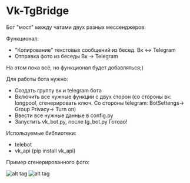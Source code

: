 # Vk-TgBridge
Бот "мост" между чатами двух разных мессенджеров. 

Функционал:
- "Копирование" текстовых сообщений из бесед. Вк <-> Telegram
- Отправка фото из беседы Вк -> Telegram

На этом пока всё, но функционал будет добавляться;)

Для работы бота нужно:
- Создать группу вк и telegram бота
- Включить все нужные функции с двух сторон (со стороны вк: longpool, сгенерировать ключ. Со стороны telegram: BotSettengs-> Group Privacy-> Turn on)
- Ввести все нужные данные в config.py
- Запустить vk_bot.py, после tg_bot.py
Готово!

Используемые библиотеки:
- telebot
- vk_api (pip install vk_api)

Пример сгенерированного фото:

![alt tag](https://i.ibb.co/YBzRM31/photo-2021-03-18-16-22-26.jpg)​ ![alt tag](https://i.ibb.co/bNSHgKq/photo-2021-03-18-16-22-27.jpg)​
